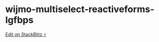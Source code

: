 # wijmo-multiselect-reactiveforms-lgfbps

[Edit on StackBlitz ⚡️](https://stackblitz.com/edit/wijmo-multiselect-reactiveforms-lgfbps)